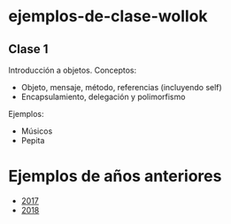 # ejemplos-de-clase-wollok

## Clase 1

Introducción a objetos. Conceptos:
- Objeto, mensaje, método, referencias (incluyendo self)
- Encapsulamiento, delegación y polimorfismo

Ejemplos:
- Músicos
- Pepita



# Ejemplos de años anteriores

- [2017](https://github.com/pdep-mit/ejemplos-de-clase-wollok/tree/ejemplos-2017)
- [2018](https://github.com/pdep-mit/ejemplos-de-clase-wollok/tree/ejemplos-2018)
